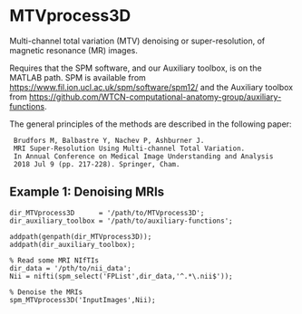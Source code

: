 # MTVprocess3D

Multi-channel total variation (MTV) denoising or super-resolution, of magnetic resonance (MR) images. 

Requires that the SPM software, and our Auxiliary toolbox, is on the MATLAB path. SPM is available from
https://www.fil.ion.ucl.ac.uk/spm/software/spm12/ and the Auxiliary toolbox from https://github.com/WTCN-computational-anatomy-group/auxiliary-functions.

The general principles of the methods are described in the following paper:

     Brudfors M, Balbastre Y, Nachev P, Ashburner J.
     MRI Super-Resolution Using Multi-channel Total Variation.
     In Annual Conference on Medical Image Understanding and Analysis
     2018 Jul 9 (pp. 217-228). Springer, Cham.

## Example 1: Denoising MRIs

~~~~
dir_MTVprocess3D      = '/path/to/MTVprocess3D';
dir_auxiliary_toolbox = '/path/to/auxiliary-functions';

addpath(genpath(dir_MTVprocess3D));
addpath(dir_auxiliary_toolbox);

% Read some MRI NIfTIs
dir_data = '/pth/to/nii_data';
Nii = nifti(spm_select('FPList',dir_data,'^.*\.nii$'));

% Denoise the MRIs
spm_MTVprocess3D('InputImages',Nii);
~~~~

